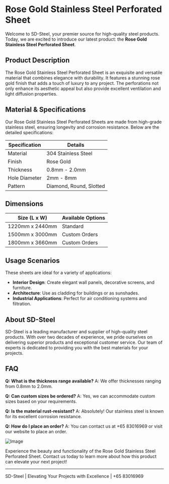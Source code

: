 # Rose Gold Stainless Steel Perforated Sheet

Welcome to SD-Steel, your premier source for high-quality steel products. Today, we are excited to introduce our latest product: the **Rose Gold Stainless Steel Perforated Sheet**.

## Product Description

The Rose Gold Stainless Steel Perforated Sheet is an exquisite and versatile material that combines elegance with durability. It features a stunning rose gold finish that adds a touch of luxury to any project. The perforations not only enhance its aesthetic appeal but also provide excellent ventilation and light diffusion properties.

## Material & Specifications

Our Rose Gold Stainless Steel Perforated Sheets are made from high-grade stainless steel, ensuring longevity and corrosion resistance. Below are the detailed specifications:

| Specification        | Details                    |
|----------------------|----------------------------|
| Material             | 304 Stainless Steel        |
| Finish               | Rose Gold                  |
| Thickness            | 0.8mm - 2.0mm              |
| Hole Diameter        | 2mm - 8mm                  |
| Pattern              | Diamond, Round, Slotted    |

## Dimensions

| Size (L x W)         | Available Options          |
|----------------------|----------------------------|
| 1220mm x 2440mm      | Standard                   |
| 1500mm x 3000mm      | Custom Orders              |
| 1800mm x 3660mm      | Custom Orders              |

## Usage Scenarios

These sheets are ideal for a variety of applications:
- **Interior Design**: Create elegant wall panels, decorative screens, and furniture.
- **Architecture**: Use as cladding for buildings or as sunshades.
- **Industrial Applications**: Perfect for air conditioning systems and filtration.

## About SD-Steel

SD-Steel is a leading manufacturer and supplier of high-quality steel products. With over two decades of experience, we pride ourselves on delivering superior products and exceptional customer service. Our team of experts is dedicated to providing you with the best materials for your projects.

## FAQ

**Q: What is the thickness range available?**
A: We offer thicknesses ranging from 0.8mm to 2.0mm.

**Q: Can custom sizes be ordered?**
A: Yes, we can accommodate custom sizes based on your requirements.

**Q: Is the material rust-resistant?**
A: Absolutely! Our stainless steel is known for its excellent corrosion resistance.

**Q: How do I place an order?**
A: You can contact us at +65 83016969 or visit our website to place an order.

![Image](https://github.com/user-attachments/assets/2567258e-e124-4816-932d-1809bd27ef0b)

Experience the beauty and functionality of the Rose Gold Stainless Steel Perforated Sheet. Contact us today to learn more about how this product can elevate your next project!

---

SD-Steel | Elevating Your Projects with Excellence | +65 83016969